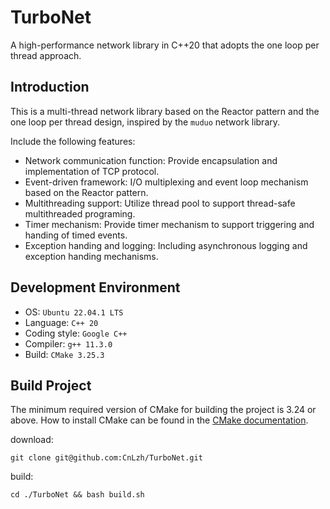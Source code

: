 # TurboNet
A high-performance network library in C++20 that adopts the one loop per thread approach.

## Introduction
This is a multi-thread network library based on the Reactor pattern and the one loop per thread design, inspired by the `muduo` network library.

Include the following features:
- Network communication function:
Provide encapsulation and implementation of TCP protocol.
- Event-driven framework:
I/O multiplexing and event loop mechanism based on the Reactor pattern.
- Multithreading support:
Utilize thread pool to support thread-safe multithreaded programing.
- Timer mechanism:
Provide timer mechanism to support triggering and handing of timed events.
- Exception handing and logging:
Including asynchronous logging and exception handing mechanisms.

## Development Environment
- OS: `Ubuntu 22.04.1 LTS`
- Language: `C++ 20`
- Coding style: `Google C++`
- Compiler: `g++ 11.3.0`
- Build: `CMake 3.25.3`

## Build Project
The minimum required version of CMake for building the project is 3.24 or above. How to install CMake can be found in the [CMake documentation](https://cmake.org/).

download:
```
git clone git@github.com:CnLzh/TurboNet.git
```

build:
```
cd ./TurboNet && bash build.sh
```